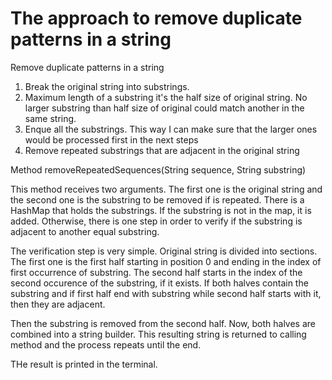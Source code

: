 # The approach to remove duplicate patterns in a string


Remove duplicate patterns in a string

1. Break the original string into substrings.
2. Maximum length of a substring it's the half size of original string. No larger substring than half size of original could match another in the same string.
3. Enque all the substrings. This way I can make sure that the larger ones would be processed first in the next steps
4. Remove repeated substrings that are adjacent in the original string


Method removeRepeatedSequences(String sequence, String substring)

This method receives two arguments. The first one is the original string and the second one is the substring to be removed if is repeated.
There is a HashMap that holds the substrings. If the substring is not in the map, it is added. Otherwise, there is one step in order to verify if the substring is adjacent to another equal substring.

The verification step is very simple. Original string is divided into sections. The first one is the first half starting in position 0 and ending in the index of first occurrence of substring. The second half starts in the index of the second occurence of the substring, if it exists. 
If both halves contain the substring and if first half end with substring while second half starts with it, then they are adjacent.

Then the substring is removed from the second half. Now, both halves are combined into a string builder. This resulting string is returned to 
calling method and the process repeats until the end.

THe result is printed in the terminal.
